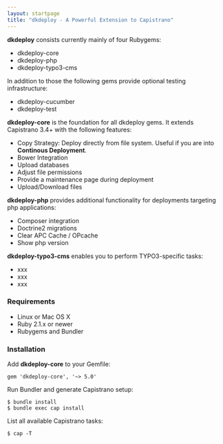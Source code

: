 ```yaml
---
layout: startpage
title: "dkdeploy - A Powerful Extension to Capistrano"
---
```


**dkdeploy** consists currently mainly of four Rubygems:

* dkdeploy-core
* dkdeploy-php
* dkdeploy-typo3-cms

In addition to those the following gems provide optional testing infrastructure:

* dkdeploy-cucumber
* dkdeploy-test

**dkdeploy-core** is the foundation for all dkdeploy gems. It extends Capistrano 3.4+ with the following features:

* Copy Strategy: Deploy directly from file system. Useful if you are into **Continous Deployment**.
* Bower Integration
* Upload databases
* Adjust file permissions
* Provide a maintenance page during deployment
* Upload/Download files

**dkdeploy-php** provides additional functionality for deployments targeting php applications:

* Composer integration
* Doctrine2 migrations
* Clear APC Cache / OPcache
* Show php version

**dkdeploy-typo3-cms** enables you to perform TYPO3-specific tasks:

* xxx
* xxx
* xxx

### Requirements

* Linux or Mac OS X
* Ruby 2.1.x or newer
* Rubygems and Bundler

### Installation

Add **dkdeploy-core** to your Gemfile:

    gem 'dkdeploy-core', '~> 5.0'

Run Bundler and generate Capistrano setup:

    $ bundle install
    $ bundle exec cap install

List all available Capistrano tasks:

    $ cap -T
